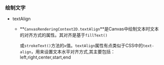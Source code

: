 ### 绘制文字

* textAlign
  * **`CanvasRenderingContext2D.textAlign`**是Canvas中绘制文本时文本的对齐方式的属性。其对齐是基于`fillText()`

    或`strokeText()`方法的`x`值。`textAlign`属性有点类似于CSS中的`text-align`，用来设置文本水平对齐方式,其主要包括：left,right,center,start,end



